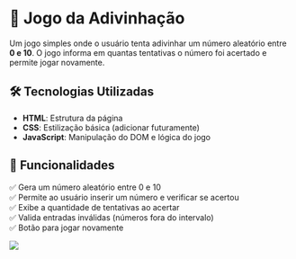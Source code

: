 # 🎯 Jogo da Adivinhação  

Um jogo simples onde o usuário tenta adivinhar um número aleatório entre **0 e 10**. O jogo informa em quantas tentativas o número foi acertado e permite jogar novamente.  

## 🛠 Tecnologias Utilizadas  
- **HTML**: Estrutura da página  
- **CSS**: Estilização básica (adicionar futuramente)  
- **JavaScript**: Manipulação do DOM e lógica do jogo  

## 📌 Funcionalidades  
✅ Gera um número aleatório entre 0 e 10  
✅ Permite ao usuário inserir um número e verificar se acertou  
✅ Exibe a quantidade de tentativas ao acertar  
✅ Valida entradas inválidas (números fora do intervalo)  
✅ Botão para jogar novamente  

<img src="https://i.imgur.com/l0UyFWR.png" target="_blank" />
